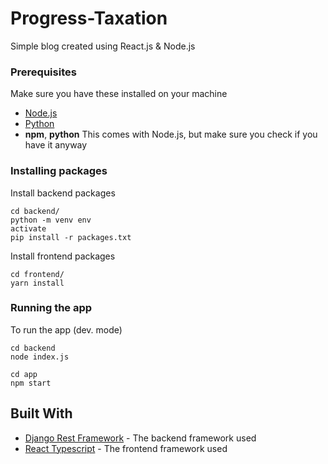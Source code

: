 # Progress-Taxation

Simple blog created using React.js & Node.js

### Prerequisites

Make sure you have these installed on your machine

* [Node.js](https://nodejs.org/en/download/)
* [Python](https://www.python.org/about/gettingstarted/)
* **npm**, **python** This comes with Node.js, but make sure you check if you have it anyway

### Installing packages

Install backend packages

```
cd backend/
python -m venv env
activate 
pip install -r packages.txt
```

Install frontend packages

```
cd frontend/
yarn install
```

### Running the app

To run the app (dev. mode)

```
cd backend
node index.js

cd app
npm start
```

## Built With

* [Django Rest Framework](https://www.django-rest-framework.org/tutorial/quickstart/) - The backend framework used
* [React Typescript](https://create-react-app.dev/docs/adding-typescript/) - The frontend framework used
<!-- * [MySql](https://www.mysql.com/) - Database platform used -->

